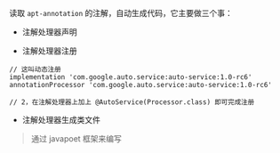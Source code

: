 
读取 `apt-annotation` 的注解，自动生成代码，它主要做三个事：

- 注解处理器声明

- 注解处理器注册

```
// 这叫动态注册
implementation 'com.google.auto.service:auto-service:1.0-rc6'
annotationProcessor 'com.google.auto.service:auto-service:1.0-rc6'

// 2，在注解处理器上加上 @AutoService(Processor.class) 即可完成注册
```

- 注解处理器生成类文件

>通过 javapoet 框架来编写

